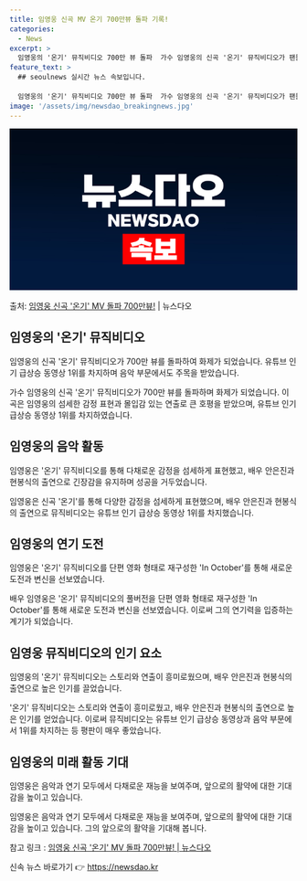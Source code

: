 ```yaml
---
title: 임영웅 신곡 MV 온기 700만뷰 돌파 기록!
categories:
  - News
excerpt: >
  임영웅의 '온기' 뮤직비디오 700만 뷰 돌파  가수 임영웅의 신곡 '온기' 뮤직비디오가 팬들의 사랑을 듬뿍…
feature_text: >
  ## seoulnews 실시간 뉴스 속보입니다.

  임영웅의 '온기' 뮤직비디오 700만 뷰 돌파  가수 임영웅의 신곡 '온기' 뮤직비디오가 팬들의 사랑을 듬뿍…
image: '/assets/img/newsdao_breakingnews.jpg'
---
```


![뉴스다오 속보](/assets/img/newsdao_breakingnews.jpg)

<p>출처: <a href="https://newsdao.kr/4658" rel="dofollow">임영웅 신곡 '온기' MV 돌파 700만뷰!</a> | 뉴스다오</p>

<h2 data-ke-size="size26">임영웅의 '온기' 뮤직비디오</h2>
임영웅의 신곡 '온기' 뮤직비디오가 700만 뷰를 돌파하여 화제가 되었습니다. 유튜브 인기 급상승 동영상 1위를 차지하며 음악 부문에서도 주목을 받았습니다.

<p data-ke-size="size16">가수 임영웅의 신곡 '온기' 뮤직비디오가 700만 뷰를 돌파하며 화제가 되었습니다. 이 곡은 임영웅의 섬세한 감정 표현과 몰입감 있는 연출로 큰 호평을 받았으며, 유튜브 인기 급상승 동영상 1위를 차지하였습니다.</p>

<h2 data-ke-size="size26">임영웅의 음악 활동</h2>
임영웅은 '온기' 뮤직비디오를 통해 다채로운 감정을 섬세하게 표현했고, 배우 안은진과 현봉식의 출연으로 긴장감을 유지하며 성공을 거두었습니다.

<p data-ke-size="size16">임영웅은 신곡 '온기'를 통해 다양한 감정을 섬세하게 표현했으며, 배우 안은진과 현봉식의 출연으로 뮤직비디오는 유튜브 인기 급상승 동영상 1위를 차지했습니다.</p>

<h2 data-ke-size="size26">임영웅의 연기 도전</h2>
임영웅은 '온기' 뮤직비디오를 단편 영화 형태로 재구성한 'In October'를 통해 새로운 도전과 변신을 선보였습니다.

<p data-ke-size="size16">배우 임영웅은 '온기' 뮤직비디오의 풀버전을 단편 영화 형태로 재구성한 'In October'를 통해 새로운 도전과 변신을 선보였습니다. 이로써 그의 연기력을 입증하는 계기가 되었습니다.</p>

<h2 data-ke-size="size26">임영웅 뮤직비디오의 인기 요소</h2>
임영웅의 '온기' 뮤직비디오는 스토리와 연출이 흥미로웠으며, 배우 안은진과 현봉식의 출연으로 높은 인기를 끌었습니다.

<p data-ke-size="size16">'온기' 뮤직비디오는 스토리와 연출이 흥미로웠고, 배우 안은진과 현봉식의 출연으로 높은 인기를 얻었습니다. 이로써 뮤직비디오는 유튜브 인기 급상승 동영상과 음악 부문에서 1위를 차지하는 등 평판이 매우 좋았습니다.</p>

<h2 data-ke-size="size26">임영웅의 미래 활동 기대</h2>
임영웅은 음악과 연기 모두에서 다채로운 재능을 보여주며, 앞으로의 활약에 대한 기대감을 높이고 있습니다.

<p data-ke-size="size16">임영웅은 음악과 연기 모두에서 다채로운 재능을 보여주며, 앞으로의 활약에 대한 기대감을 높이고 있습니다. 그의 앞으로의 활약을 기대해 봅니다.</p>

참고 링크 : [임영웅 신곡 '온기' MV 돌파 700만뷰! | 뉴스다오](https://newsdao.kr/4658) 

신속 뉴스 바로가기 👉 <a href="https://newsdao.kr" rel="dofollow">https://newsdao.kr</a>


